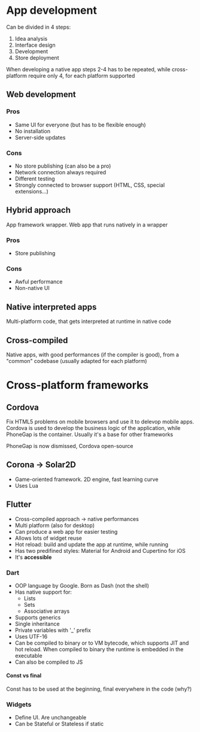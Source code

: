 # App development
Can be divided in 4 steps:
1. Idea analysis
2. Interface design
3. Development
4. Store deployment

When developing a native app steps 2-4 has to be repeated, while cross-platform require only 4, for each platform supported

## Web development
### Pros
- Same UI for everyone (but has to be flexible enough)
- No installation
- Server-side updates

### Cons
- No store publishing (can also be a pro)
- Network connection always required
- Different testing
- Strongly connected to browser support (HTML, CSS, special extensions...)

## Hybrid approach
App framework wrapper. Web app that runs natively in a wrapper

### Pros
- Store publishing

### Cons
- Awful performance
- Non-native UI

## Native interpreted apps
Multi-platform code, that gets interpreted at runtime in native code

## Cross-compiled
Native apps, with good performances (if the compiler is good), from a "common" codebase (usually adapted for each platform)

# Cross-platform frameworks
## Cordova
Fix HTML5 problems on mobile browsers and use it to delevop mobile apps. \
Cordova is used to develop the business logic of the application, while PhoneGap is the container. Usually it's a base for other frameworks

PhoneGap is now dismissed, Cordova open-source

## Corona -> Solar2D
- Game-oriented framework. 2D engine, fast learning curve
- Uses Lua

## Flutter
- Cross-compiled approach -> native performances
- Multi platform (also for desktop)
- Can produce a web app for easier testing
- Allows lots of widget reuse
- Hot reload: build and update the app at runtime, while running
- Has two predifined styles: Material for Android and Cupertino for iOS
- It's **accessible**

### Dart
- OOP language by Google. Born as Dash (not the shell)
- Has native support for:
    - Lists
    - Sets
    - Associative arrays
- Supports generics
- Single inheritance
- Private variables with '\_' prefix
- Uses UTF-16
- Can be compiled to binary or to VM bytecode, which supports JIT and hot reload. When compiled to binary the runtime is embedded in the executable
- Can also be compiled to JS

#### Const vs final
Const has to be used at the beginning, final everywhere in the code (why?)

### Widgets
- Define UI. Are unchangeable
- Can be Stateful or Stateless if static
